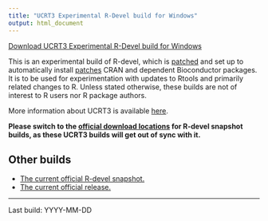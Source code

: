 ```yaml
---
title: "UCRT3 Experimental R-Devel build for Windows"
output: html_document
---
```


[Download UCRT3 Experimental R-Devel build for Windows](../R-devel-win-RDEV.exe)

This is an experimental build of R-devel, which is
[patched](../R-devel-RDIFF.diff) and set up to automatically install
[patches](../patches) CRAN and dependent Bioconductor packages. It is to be
used for experimentation with updates to Rtools and primarily related
changes to R. Unless stated otherwise, these builds are not of interest to R
users nor R package authors.

More information about UCRT3 is available
[here](https://developer.r-project.org/WindowsBuilds/winutf8/ucrt3/howto.html).

**Please switch to the [official download
locations](https://cran.r-project.org/bin/windows/base/rdevel.html) for
R-devel snapshot builds, as these UCRT3 builds will get out of sync with
it.**


## Other builds

* [The current official R-devel snapshot.](https://cran.r-project.org/bin/windows/base/rdevel.html)
* [The current official release.](https://cran.r-project.org/bin/windows/base/index.html)

---

Last build: YYYY-MM-DD
